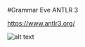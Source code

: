  
#Grammar Eve ANTLR 3

https://www.antlr3.org/

![alt text](https://github.com/adavidoaiei/mvc_template/blob/main/grammar.png?raw=true)